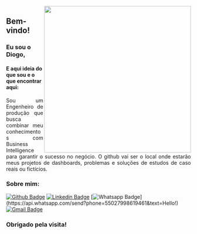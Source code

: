 <img align="right" width="400" height="400" src="coloque_o_link_de_uma_foto_ou_gif_aqui">

## Bem-vindo!

### Eu sou o Diogo,
#### E aqui ideia do que sou e o que encontrar aqui:

<p align="justify"> Sou um Engenheiro de produção que busca combinar meu conhecimentos com Business Intelligence para garantir o sucesso no negócio.
O github vai ser o local onde estarão meus projetos de dashboards, problemas e soluções de estudos de caso reais ou fictícios. </p>

### Sobre mim:
[![Github Badge](https://img.shields.io/badge/-Github-000?style=flat-square&logo=Github&logoColor=white&link=link_do_seu_perfil_no_github)](https://github.com/diogogon/)
[![Linkedin Badge](https://img.shields.io/badge/-LinkedIn-blue?style=flat-square&logo=Linkedin&logoColor=white&link=link_do_seu_perfil_no_linkedin)](https://www.linkedin.com/in/diogogon/)
[![Whatsapp Badge](https://img.shields.io/badge/-Whatsapp-4CA143?style=flat-square&labelColor=4CA143&logo=whatsapp&logoColor=white&link=https://api.whatsapp.com/send?phone=55027998619461&text=Hello!)](https://api.whatsapp.com/send?phone=55027998619461&text=Hello!)
[![Gmail Badge](https://img.shields.io/badge/-Gmail-c14438?style=flat-square&logo=Gmail&logoColor=white&link=mailto:seu_email)](mailto:dio.goncalves90@gmail.com)

### Obrigado pela visita!
